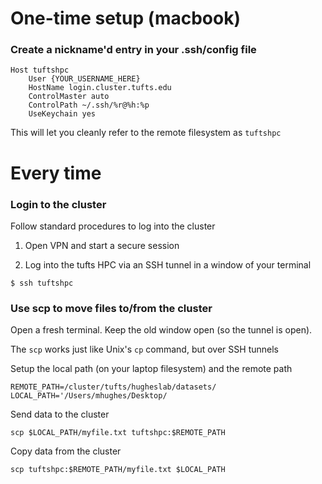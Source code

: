 
# One-time setup (macbook)

### Create a nickname'd entry in your .ssh/config file

```
Host tuftshpc
    User {YOUR_USERNAME_HERE}
    HostName login.cluster.tufts.edu
    ControlMaster auto
    ControlPath ~/.ssh/%r@%h:%p
    UseKeychain yes
```

This will let you cleanly refer to the remote filesystem as `tuftshpc`

# Every time

### Login to the cluster

Follow standard procedures to log into the cluster 

1) Open VPN and start a secure session

2) Log into the tufts HPC via an SSH tunnel in a window of your terminal

```
$ ssh tuftshpc
```

### Use scp to move files to/from the cluster

Open a fresh terminal. Keep the old window open (so the tunnel is open).

The `scp` works just like Unix's `cp` command, but over SSH tunnels

Setup the local path (on your laptop filesystem) and the remote path

```
REMOTE_PATH=/cluster/tufts/hugheslab/datasets/
LOCAL_PATH='/Users/mhughes/Desktop/
```

Send data to the cluster
```
scp $LOCAL_PATH/myfile.txt tuftshpc:$REMOTE_PATH
```

Copy data from the cluster

```
scp tuftshpc:$REMOTE_PATH/myfile.txt $LOCAL_PATH
```
